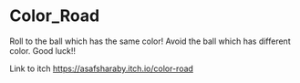 # Color_Road
Roll to the ball which has the same color! Avoid the ball which has different color. Good luck!!

Link to itch 
https://asafsharaby.itch.io/color-road
